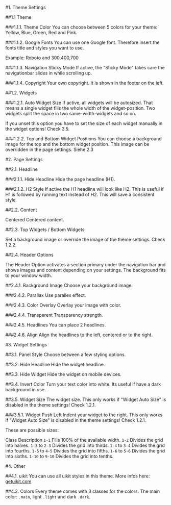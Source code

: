 #1. Theme Settings

##1.1 Theme

###1.1.1. Theme Color 
You can choose between 5 colors for your theme: Yellow, Blue, Green, Red and Pink.

###1.1.2. Google Fonts 
You can use one Google font. Therefore insert the fonts title and styles you want to use.

Example: Roboto and 300,400,700

###1.1.3. Navigation Sticky Mode 
If active, the "Sticky Mode" takes care the navigationbar slides in while scrolling up.

###1.1.4. Copyright 
Your own copyright. It is shown in the footer on the left.

##1.2. Widgets

###1.2.1. Auto Widget Size 
If active, all widgets will be autosized. That means a single widget fills the whole width of the widget-position. Two widgets split the space in two same-width-widgets and so on.

If you unset this option you have to set the size of each widget manually in the widget options! Check 3.5.

###1.2.2. Top and Bottom Widget Positions 
You can choose a background image for the top and the bottom widget position. This image can be overridden in the page settings. Siehe 2.3

#2. Page Settings

##2.1. Headline

###2.1.1. Hide Headline 
Hide the page headline (H1).

###2.1.2. H2 Style 
If active the H1 headline will look like H2. This is useful if H1 is followed by running text instead of H2. This will save a consistent style.

##2.2. Content

Centered Centered content.

##2.3. Top Widgets / Bottom Widgets

Set a background image or override the image of the theme settings. Check 1.2.2.

##2.4. Header Options

The Header Option activates a section primary under the navigation bar and shows images and content depending on your settings. The background fits to your window width.

##2.4.1. Background Image 
Choose your background image.

###2.4.2. Parallax 
Use parallex effect.

###2.4.3. Color Overlay 
Overlay your image with color.

###2.4.4. Transperent 
Transparency strength.

###2.4.5. Headlines 
You can place 2 headlines.

###2.4.6. Align 
Align the headlines to the left, centered or to the right.

#3. Widget Settings

##3.1. Panel Style 
Choose between a few styling options.

##3.2. Hide Headline 
Hide the widget headline.

##3.3. Hide Widget 
Hide the widget on mobile devices.

##3.4. Invert Color 
Turn your text color into white. Its useful if have a dark background in use.

##3.5. Widget Size 
The widget size. This only works if "Widget Auto Size" is disabled in the theme settings! Check 1.2.1.

###3.5.1. Widget Push Left 
Indent your widget to the right. This only works if "Widget Auto Size" is disabled in the theme settings! Check 1.2.1.

These are possible sizes:

Class	Description
`1-1`	Fills 100% of the available width.
`1-2`	Divides the grid into halves.
`1-3` to `2-3`	Divides the grid into thirds.
`1-4` to `3-4`	Divides the grid into fourths.
`1-5` to `4-5`	Divides the grid into fifths.
`1-6` to `5-6`	Divides the grid into sixths.
`1-10` to `9-10`	Divides the grid into tenths.

#4. Other

##4.1. uikit 
You can use all uikit styles in this theme. More infos here: [getuikit.com](http://www.getuikit.com)

##4.2. Colors 
Every theme comes with 3 classes for the colors. The main color: `.main`, light `.light` and dark `.dark`.
